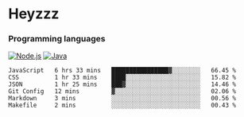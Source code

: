# Heyzzz  

### Programming languages  

[![Node.js](https://img.shields.io/badge/-Node.js-262626?style=for-the-badge)](https://nodejs.org)
[![Java](https://img.shields.io/badge/-Java-262626?style=for-the-badge)](https://java.com)

<!--START_SECTION:waka-->

```text
JavaScript   6 hrs 33 mins   ████████████████▓░░░░░░░░   66.45 %
CSS          1 hr 33 mins    ████░░░░░░░░░░░░░░░░░░░░░   15.82 %
JSON         1 hr 25 mins    ███▓░░░░░░░░░░░░░░░░░░░░░   14.46 %
Git Config   12 mins         ▓░░░░░░░░░░░░░░░░░░░░░░░░   02.06 %
Markdown     3 mins          ░░░░░░░░░░░░░░░░░░░░░░░░░   00.56 %
Makefile     2 mins          ░░░░░░░░░░░░░░░░░░░░░░░░░   00.43 %
```

<!--END_SECTION:waka-->
